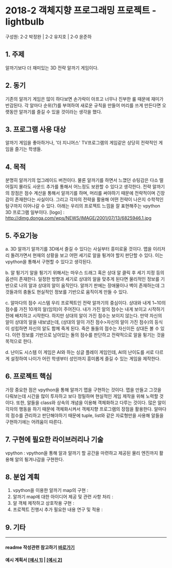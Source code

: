 # 2018-2 객체지향 프로그래밍 프로젝트 - **lightbulb**
구성원: 2-2 박정완 | 2-2 유지호 | 2-0 윤준하

## 1. 주제
알까기보다 더 재미있는 3D 전략 알까기 게임이다.

## 2. 동기
기존의 알까기 게임은 많이 하다보면 손가락이 아프고 너무나 진부한 룰 때문에 재미가 반감된다. 각 알마다 순위(?)를 부여하여 새로운 규칙을 만들어 머리를 쓰게 만든다면 오랫동안 알까기를 즐길 수 있을 것이라는 생각을 했다.

## 3. 프로그램 사용 대상
알까기 게임을 좋아하거나, '더 지니어스' TV프로그램의 게임같은 상당히 전략적인 게임을 즐기는 학생들.

## 4. 목적
분명히 알까기의 업그레이드 버전이다. 물론 알까기를 하면서 느꼈던 슈팅감은 다소 떨어질지 몰라도 사운드 추가를 통해서 어느정도 보완할 수 있다고 생각한다. 전략 알까기의 장점은 점수 계산을 통해서 알까기를 하며, 머리를 써야하기 때문에 전략적이며 긴장감이 존재한다는 사실이다. 그리고 각자의 전략을 활용해 어떤 전략이 나은지 수학적인 탐구까지 이어나갈 수 있다.
아래는 우리의 프로젝트 느낌을 잘 표현해주는 vpython 3D 프로그램 일부이다.
[logo] : http://dimg.donga.com/wps/NEWS/IMAGE/2001/07/13/6825946.1.jpg
## 5. 주요기능
  a. 3D 알까기
    알까기를 3D에서 즐길 수 있다는 사실부터 흥미로울 것이다. 맵을 이리저리 돌려가면서 현재의 상황을 보고 어떤 세기로 알을 튕겨야 할지 판단할 수 있다. 이는 vpython을 통해서 구현할 수 있다고 생각된다.
 
 b. 알 튕기기
    알을 튕기기 위해서는 마우스 드래그 혹은 상대 알 클릭 후 세기 지정 등의 옵션이 존재한다. 일정한 방향과 세기로 상대의 알을 맞추게 된다면 물리적인 정보를 기반으로 나의 알과 상대의 알이 움직인다. 알까기 판에는 장애물이나 벽이 존재하는데 그것들과의 충돌도 현실적인 정보를 기반으로 움직이게 만들 수 있다.

c. 알마다의 점수 시스템
    우리 프로젝트인 전략 알까기의 중심이다. 상대와 내게 1~10의 점수를 가진 10개의 알(임의)이 주어진다. 내가 가진 알의 점수는 내게 보이고 시작하기 전에 배치하고 시작한다. 하지만 상대의 알이 가진 점수는 보이지 않는다. 만약 자신의 알이 상대의 알을 내보냈는데, (상대의 알이 가진 점수>자신의 알이 가진 점수)의 등식이 성립하면 자신의 알도 함께 죽게 된다. 죽은 돌들의 점수는 자신이든 상대든 볼 수 있다. 이런 정보를 기반으로 남아있는 돌의 점수를 판단하고 전략적으로 알을 튕기는 것을 목적으로 한다.
  
  d. 난이도 시스템
    이 게임은 AI와 하는 싱글 플레이 게임인데, AI의 난이도를 서로 다르게 설정하여 나이가 어린 학생부터 성인까지 흥미롭게 즐길 수 있는 게임을 제작한다.

## 6. 프로젝트 핵심
가장 중요한 점은 vpython을 통해 알까기 맵을 구현하는 것이다. 맵을 만들고 그것을 다뤄보는데 시간을 많이 투자하고 보다 정밀하며 현실적인 게임 제작을 위해 노력할 것이다. 또한, 알들을 class와 상속의 개념을 이용해 객체화하고 다루는 것이다. 많은 알이 각자의 행동을 하기 때문에 객체화시켜서 객체지향 프로그램의 장점을 활용한다. 알마다의 점수를 관리하고 판단해야하기 때문에 tuple, list와 같은 자료형만을 사용해 알들을 구현하기에는 어려움이 따른다.
## 7. 구현에 필요한 라이브러리나 기술
vpython : vpython을 통해 알과 알까기 할 공간을 마련하고 제공된 물리 엔진까지 활용해 알의 튕겨나감을 구현한다.

## 8. **분업 계획**
1. vpython을 이용한 알까기 map의 구현 : 
2. 알까기 map에 대한 아이디어 제공 및 관련 사항 처리 : 
3. 알 객체 제작하고 상호작용 구현 : 
4. 프로젝트 진행시 추가 필요한 내용 연구 및 적용 : 

## 9. 기타

<hr>

#### readme 작성관련 참고하기 [바로가기](https://heropy.blog/2017/09/30/markdown/)

#### 예시 계획서 [[예시 1]](https://docs.google.com/document/d/1hcuGhTtmiTUxuBtr3O6ffrSMahKNhEj33woE02V-84U/edit?usp=sharing) | [[예시 2]](https://docs.google.com/document/d/1FmxTZvmrroOW4uZ34Xfyyk9ejrQNx6gtsB6k7zOvHYE/edit?usp=sharing)
